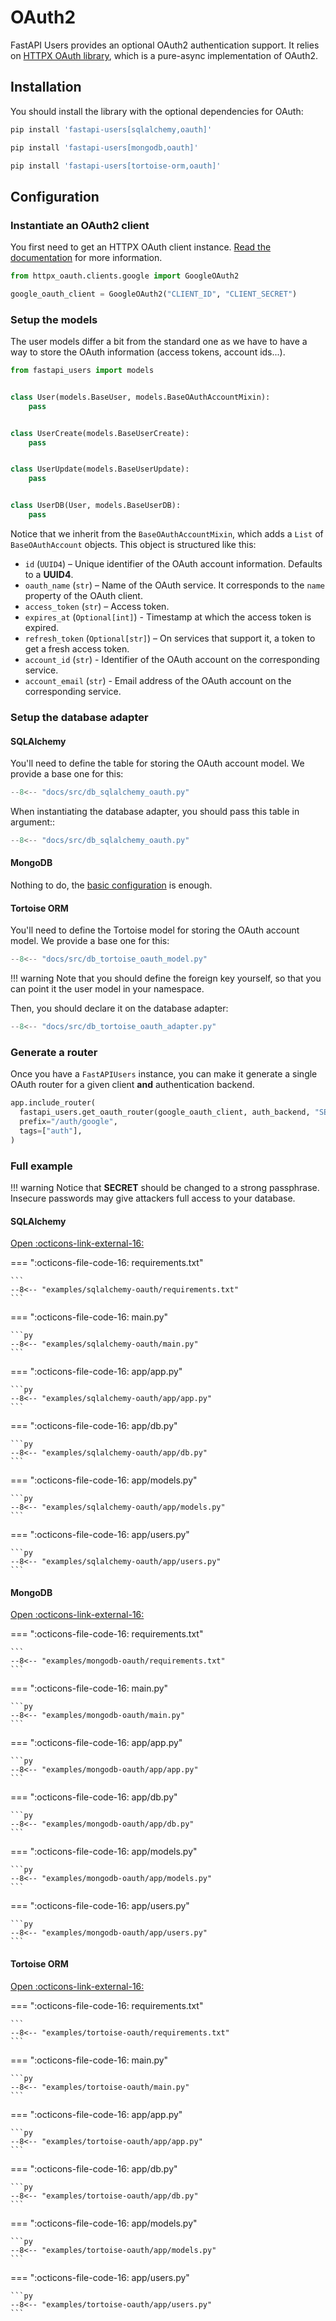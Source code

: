 # OAuth2

FastAPI Users provides an optional OAuth2 authentication support. It relies on [HTTPX OAuth library](https://frankie567.github.io/httpx-oauth/), which is a pure-async implementation of OAuth2.

## Installation

You should install the library with the optional dependencies for OAuth:

```sh
pip install 'fastapi-users[sqlalchemy,oauth]'
```

```sh
pip install 'fastapi-users[mongodb,oauth]'
```

```sh
pip install 'fastapi-users[tortoise-orm,oauth]'
```

## Configuration

### Instantiate an OAuth2 client

You first need to get an HTTPX OAuth client instance. [Read the documentation](https://frankie567.github.io/httpx-oauth/oauth2/) for more information.

```py
from httpx_oauth.clients.google import GoogleOAuth2

google_oauth_client = GoogleOAuth2("CLIENT_ID", "CLIENT_SECRET")
```

### Setup the models

The user models differ a bit from the standard one as we have to have a way to store the OAuth information (access tokens, account ids...).

```py
from fastapi_users import models


class User(models.BaseUser, models.BaseOAuthAccountMixin):
    pass


class UserCreate(models.BaseUserCreate):
    pass


class UserUpdate(models.BaseUserUpdate):
    pass


class UserDB(User, models.BaseUserDB):
    pass
```

Notice that we inherit from the `BaseOAuthAccountMixin`, which adds a `List` of `BaseOAuthAccount` objects. This object is structured like this:

* `id` (`UUID4`) – Unique identifier of the OAuth account information. Defaults to a **UUID4**.
* `oauth_name` (`str`) – Name of the OAuth service. It corresponds to the `name` property of the OAuth client.
* `access_token` (`str`) – Access token.
* `expires_at` (`Optional[int]`) - Timestamp at which the access token is expired.
* `refresh_token` (`Optional[str]`) – On services that support it, a token to get a fresh access token.
* `account_id` (`str`) - Identifier of the OAuth account on the corresponding service.
* `account_email` (`str`) - Email address of the OAuth account on the corresponding service.

### Setup the database adapter

#### SQLAlchemy

You'll need to define the table for storing the OAuth account model. We provide a base one for this:

```py hl_lines="21 22"
--8<-- "docs/src/db_sqlalchemy_oauth.py"
```

When instantiating the database adapter, you should pass this table in argument::

```py hl_lines="31 34 35"
--8<-- "docs/src/db_sqlalchemy_oauth.py"
```

#### MongoDB

Nothing to do, the [basic configuration](./databases/mongodb.md) is enough.

#### Tortoise ORM

You'll need to define the Tortoise model for storing the OAuth account model. We provide a base one for this:

```py hl_lines="29 30"
--8<-- "docs/src/db_tortoise_oauth_model.py"
```

!!! warning
    Note that you should define the foreign key yourself, so that you can point it the user model in your namespace.

Then, you should declare it on the database adapter:

```py hl_lines="8 9"
--8<-- "docs/src/db_tortoise_oauth_adapter.py"
```

### Generate a router

Once you have a `FastAPIUsers` instance, you can make it generate a single OAuth router for a given client **and** authentication backend.

```py
app.include_router(
  fastapi_users.get_oauth_router(google_oauth_client, auth_backend, "SECRET"),
  prefix="/auth/google",
  tags=["auth"],
)
```

### Full example

!!! warning
    Notice that **SECRET** should be changed to a strong passphrase.
    Insecure passwords may give attackers full access to your database.

#### SQLAlchemy

[Open :octicons-link-external-16:](https://github.com/fastapi-users/fastapi-users/tree/master/examples/sqlalchemy-oauth)

=== ":octicons-file-code-16: requirements.txt"

    ```
    --8<-- "examples/sqlalchemy-oauth/requirements.txt"
    ```

=== ":octicons-file-code-16: main.py"

    ```py
    --8<-- "examples/sqlalchemy-oauth/main.py"
    ```

=== ":octicons-file-code-16: app/app.py"

    ```py
    --8<-- "examples/sqlalchemy-oauth/app/app.py"
    ```

=== ":octicons-file-code-16: app/db.py"

    ```py
    --8<-- "examples/sqlalchemy-oauth/app/db.py"
    ```

=== ":octicons-file-code-16: app/models.py"

    ```py
    --8<-- "examples/sqlalchemy-oauth/app/models.py"
    ```

=== ":octicons-file-code-16: app/users.py"

    ```py
    --8<-- "examples/sqlalchemy-oauth/app/users.py"
    ```

#### MongoDB

[Open :octicons-link-external-16:](https://github.com/fastapi-users/fastapi-users/tree/master/examples/mongodb-oauth)

=== ":octicons-file-code-16: requirements.txt"

    ```
    --8<-- "examples/mongodb-oauth/requirements.txt"
    ```

=== ":octicons-file-code-16: main.py"

    ```py
    --8<-- "examples/mongodb-oauth/main.py"
    ```

=== ":octicons-file-code-16: app/app.py"

    ```py
    --8<-- "examples/mongodb-oauth/app/app.py"
    ```

=== ":octicons-file-code-16: app/db.py"

    ```py
    --8<-- "examples/mongodb-oauth/app/db.py"
    ```

=== ":octicons-file-code-16: app/models.py"

    ```py
    --8<-- "examples/mongodb-oauth/app/models.py"
    ```

=== ":octicons-file-code-16: app/users.py"

    ```py
    --8<-- "examples/mongodb-oauth/app/users.py"
    ```

#### Tortoise ORM

[Open :octicons-link-external-16:](https://github.com/fastapi-users/fastapi-users/tree/master/examples/tortoise-oauth)

=== ":octicons-file-code-16: requirements.txt"

    ```
    --8<-- "examples/tortoise-oauth/requirements.txt"
    ```

=== ":octicons-file-code-16: main.py"

    ```py
    --8<-- "examples/tortoise-oauth/main.py"
    ```

=== ":octicons-file-code-16: app/app.py"

    ```py
    --8<-- "examples/tortoise-oauth/app/app.py"
    ```

=== ":octicons-file-code-16: app/db.py"

    ```py
    --8<-- "examples/tortoise-oauth/app/db.py"
    ```

=== ":octicons-file-code-16: app/models.py"

    ```py
    --8<-- "examples/tortoise-oauth/app/models.py"
    ```

=== ":octicons-file-code-16: app/users.py"

    ```py
    --8<-- "examples/tortoise-oauth/app/users.py"
    ```
